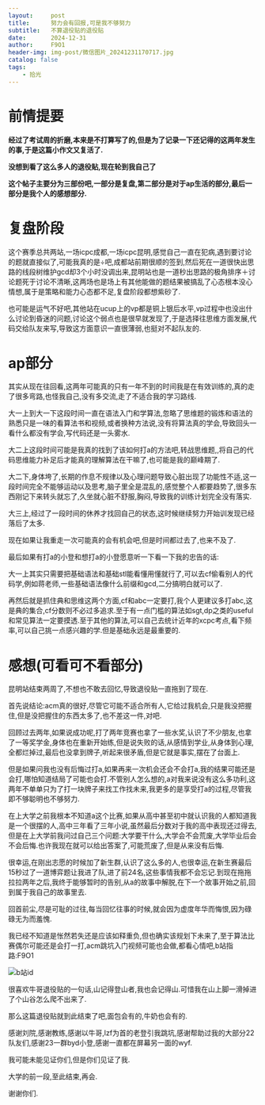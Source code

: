 ```yaml
---
layout:     post
title:      努力会有回报,可是我不够努力
subtitle:   不算退役贴的退役贴
date:       2024-12-31
author:     F9O1
header-img: img-post/微信图片_20241231170717.jpg
catalog: false
tags:
    - 拾光
---
```



# 前情提要

**经过了考试周的折磨,本来是不打算写了的,但是为了记录一下还记得的这两年发生的事,于是这篇小作文又复活了.**

**没想到看了这么多人的退役贴,现在轮到我自己了**

**这个帖子主要分为三部份吧,一部分是复盘,第二部分是对于ap生活的部分,最后一部分是我个人的感想部分.**



# 复盘阶段

这个赛季总共两站,一场icpc成都,一场icpc昆明,感觉自己一直在犯病,遇到要讨论的题就直接似了,可能我真的是÷吧,成都站前期很顺的签到,然后死在一道很快出思路的线段树维护gcd却3个小时没调出来,昆明站也是一道秒出思路的极角排序＋讨论题死于讨论不清晰,这两场也是场上有其他能做的题结果被搞乱了心态根本没心情想,属于是策略和能力心态都不足,复盘阶段都想紫砂了.

也可能是运气不好吧,其他站在ucup上的vp都是铜上银后水平,vp过程中也没出什么讨论到昏迷的问题,讨论这个弱点也是很早就发现了,于是选择往思维方面发展,代码交给队友来写,导致这方面意识一直很薄弱,也挺对不起队友的.



# ap部分

其实从现在往回看,这两年可能真的只有一年不到的时间我是在有效训练的,真的走了很多弯路,也怪我自己,没有多交流,走了不适合我的学习路线.

大一上到大一下这段时间一直在语法入门和学算法,忽略了思维题的锻炼和语法的熟悉只是一味的看算法书和视频,或者换种方法说,没有将算法真的学会,导致回头一看什么都没有学会,写代码还是一头雾水.

大二上这段时间可能是我真的找到了该如何打a的方法吧,转战思维题,,将自己的代码思维能力补足后才能真的理解算法在干嘛了,也可能是我的巅峰期了.

大二下,身体垮了,长期的作息不规律以及心理问题导致心脏出现了功能性不适,这一段时间完全不能够运动以及思考,脑子里全是混乱的,感觉整个人都要趋势了,很多东西刚记下来转头就忘了,久坐就心脏不舒服,胸闷,导致我的训练计划完全没有落实.

大三上,经过了一段时间的休养才找回自己的状态,这时候继续努力开始训发现已经落后了太多.



现在如果让我重走一次可能真的会有机会吧,但是时间都过去了,也来不及了.

最后如果有打a的小登和想打a的小登愿意听一下看一下我的忠告的话:

大一上其实只需要把基础语法和基础stl能看懂用懂就行了,可以去cf偷看别人的代码学,例如蒋老师,一些基础语法像什么前缀和gcd,二分搞明白就可以了.

再然后就是抓住典和思维这两个方面,cf和abc一定要打,我个人更建议多打abc,这是典的集合,cf分数则不必过多追求.至于有一点门槛的算法如sgt,dp之类的useful和常见算法一定要摸透.至于其他的算法,可以自己去统计近年的xcpc考点,看下频率,可以自己挑一点感兴趣的学.但是基础永远是最重要的.



# 感想(可看可不看部分)

昆明站结束两周了,不想也不敢去回忆,导致退役贴一直拖到了现在.

首先说结论:acm真的很好,尽管它可能不适合所有人,它给过我机会,只是我没把握住,但是没把握住的东西太多了,也不差这一件,对吧.

回顾过去两年,如果说成功呢,打了两年竞赛也拿了一些水奖,认识了不少朋友,也拿了一等奖学金,身体也在重新开始练,但是说失败的话,从感情到学业,从身体到心理,全都烂掉过,最后也没拿到牌子,听起来很矛盾,但是它就是事实,摆在了台面上.

但是如果问我也没有后悔过打a,如果再来一次机会还会不会打a,我的结果可能还是会打,哪怕知道结局了可能也会打.不管别人怎么想的,a对我来说没有这么多功利,这两年不单单只为了打一块牌子来找工作找未来,我更多的是享受打a的过程,尽管我即不够聪明也不够努力.

在上大学之前我根本不知道a这个比赛,如果从高中甚至初中就认识我的人都知道我是一个很摆的人,高中三年看了三年小说,虽然最后分数对于我的高中表现还过得去,但是在上大学前我问过自己三个问题:大学要干什么,大学会不会荒废,大学毕业后会不会后悔.也许我现在就可以给出答案了,可能荒废了,但是从来没有后悔.

很幸运,在刚出志愿的时候加了新生群,认识了这么多的人,也很幸运,在新生赛最后15秒过了一道博弈题让我进了队,进了前24名,这些事情我都不会忘记.到现在拖拖拉拉两年之后,我终于能够暂时的告别,从a的故事中解脱,在下一个故事开始之前,回到属于我自己的故事里去.

回首前尘,尽是可耻的过往,每当回忆往事的时候,就会因为虚度年华而悔恨,因为碌碌无为而羞愧.

我已经不知道是怅然若失还是应该如释重负,但也确实该规划下未来了,至于算法比赛偶尔可能还是会打一打,acm跳坑入门视频可能也会做,都看心情吧,b站指路:F9O1

![b站id]((https://github.com/F9O1OvO/f9o1ovo.github.io/blob/master/img-post/bilibili.jpg))

很喜欢牛哥退役贴的一句话,山记得登山者,我也会记得山.可惜我在山上脚一滑掉进了个山谷怎么爬不出来了.

那么这篇退役贴就到此结束了吧,面包会有的,牛奶也会有的.

感谢刘院,感谢教练,感谢以牛哥,lzf为首的老登引我跳坑,感谢帮助过我的大部分22队友们,感谢23一群byd小登,感谢一直都在屏幕另一面的wyf.

我可能未能见证你们,但是你们见证了我.

大学的前一段,至此结束,再会.

谢谢你们.


